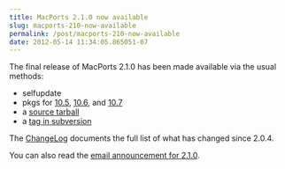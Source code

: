 ```yaml
---
title: MacPorts 2.1.0 now available
slug: macports-210-now-available
permalink: /post/macports-210-now-available
date: 2012-05-14 11:34:05.865051-07
---
```


The final release of MacPorts 2.1.0 has been made available via the usual methods:

* selfupdate
* pkgs for [10.5](https://distfiles.macports.org/MacPorts/MacPorts-2.1.0-10.5-Leopard.dmg "10.5 DMG"), [10.6](https://distfiles.macports.org/MacPorts/MacPorts-2.1.0-10.6-SnowLeopard.pkg "10.6 pkg"), and [10.7](https://distfiles.macports.org/MacPorts/MacPorts-2.1.0-10.7-Lion.pkg "10.7 pkg")
* a [source tarball](https://www.macports.org/install.php#source)
* a [tag in subversion](https://svn.macports.org/repository/macports/tags/release_2_1_0)

The [ChangeLog](https://svn.macports.org/repository/macports/branches/release_2_1/base/ChangeLog) documents the full list of what has changed since 2.0.4.

You can also read the [email announcement for 2.1.0](https://lists.macosforge.org/pipermail/macports-announce/2012-May/000022.html).
